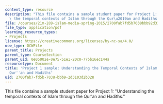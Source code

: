 ```yaml
---
content_type: resource
description: "This file contains a sample student paper for Project 1: \"Understanding\
  \ the temporal contexts of Islam through the Qur\u2019an and Hadiths.\""
file: /courses/21m-289-islam-media-spring-2015/2700fab7fd5b7038bbb92d3103d2b328_MIT21M_289S15_proj1_ex2.pdf
file_type: application/pdf
learning_resource_types:
- Projects
license: https://creativecommons.org/licenses/by-nc-sa/4.0/
ocw_type: OCWFile
parent_title: Projects
parent_type: CourseSection
parent_uid: 0e05002e-0e75-51e1-20c0-77bb16ec144a
resourcetype: Document
title: 'Project 1 sample: Understanding the Temporal Contexts of Islam through the
  Qur''an and Hadiths'
uid: 2700fab7-fd5b-7038-bbb9-2d3103d2b328
---
```

This file contains a sample student paper for Project 1: "Understanding the temporal contexts of Islam through the Qur’an and Hadiths."